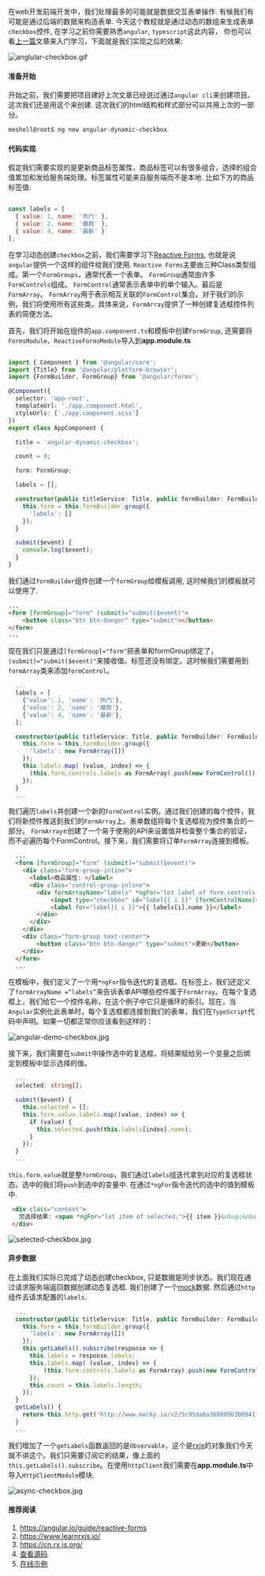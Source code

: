   在web开发前端开发中，我们处理最多的可能就是数据交互表单操作. 有候我们有可能是通过后端的数据来构造表单.
今天这个教程就是通过动态的数组来生成表单`checkbox`控件, 在学习之前你需要熟悉`angular`, `typescript`这此内容，
你也可以看[上一篇](https://loocode.com/tutorial/10136)文章来入门学习，下面就是我们实现之后的效果:

![anglular-checkbox.gif](https://image.loocode.com/upload/20190320/checkbox-demo.gif)

#### 准备开始

开始之前，我们需要把项目建好上次文章已经说过通过`angular cli`来创建项目。这次我们还是用这个来创建. 这次我们的html结构和样式部分可以共用上次的一部分。

```bash
meshell@root$ ng new angular-dynamic-checkbox
```

#### 代码实现

假定我们需要实现的是更新商品标签属性，商品标签可以有很多组合，选择的组合值累加和发给服务端处理。标签属性可能来自服务端而不是本地. 比如下方的商品标签值:

```javascript

const labels = [
  { value: 1, name: '热门' },
  { value: 2, name: '爆款' },
  { value: 4, name: '最新' }
];

```

在学习动态创建`checkbox`之前，我们需要学习下[Reactive Forms](https://angular.io/guide/reactive-forms), 也就是说`angular`提供一个这样的组件给我们使用. `Reactive Forms`主要由三种Class类型组成。第一个`FormGroups`，通常代表一个表单。 `FormGroup`通常由许多`FormControls`组成。 `FormControl`通常表示表单中的单个输入。最后是`FormArray`。 `FormArray`用于表示相互关联的`FormControl`集合。对于我们的示例，我们将使用所有这些类。具体来说，`FormArray`提供了一种创建复选框控件列表的简便方法。

首先，我们将开始在组件的`app.component.ts`和模板中创建`FormGroup`, 还需要将`FormsModule`、`ReactiveFormsModule`导入到**app.module.ts**

```typescript

import { Component } from '@angular/core';
import {Title} from '@angular/platform-browser';
import {FormBuilder, FormGroup} from '@angular/forms';

@Component({
  selector: 'app-root',
  templateUrl: './app.component.html',
  styleUrls: ['./app.component.scss']
})
export class AppComponent {

  title = 'angular-dynamic-checkbox';

  count = 0;

  form: FormGroup;

  labels = [];

  constructor(public titleService: Title, public formBuilder: FormBuilder) {
    this.form = this.formBuilder.group({
      'labels': []
    });
  }

  submit($event) {
    console.log($event);
  }
}

```

我们通过`formBuilder`组件创建一个`formGroup`给模板调用, 这时候我们的模板就可以使用了.

```html
...
<form [formGroup]="form" (submit)="submit($event)">
    <button class="btn btn-danger" type="submit"></button>
</form>
...

```

现在我们只是通过`[formGroup]="form"`把表单和formGroup绑定了，`(submit)="submit($event)"`来接收值。标签还没有绑定。这时候我们需要用到`formArray`类来添加`formControl`。

```typescript
  ...
  labels = [
    {'value': 1, 'name': '热门'},
    {'value': 2, 'name': '爆款'},
    {'value': 4, 'name': '最新'},
  ];

  constructor(public titleService: Title, public formBuilder: FormBuilder) {
    this.form = this.formBuilder.group({
      'labels': new FormArray([])
    });
    this.labels.map( (value, index) => {
      (this.form.controls.labels as FormArray).push(new FormControl());
    });
  }
  ...
```

我们遍历`labels`并创建一个新的`FormControl`实例。通过我们创建的每个控件，我们将新控件推送到我们的`FormArray`上。表单数组将每个复选框视为控件集合的一部分。 `FormArray`≥创建了一个易于使用的API来设置值并检查整个集合的验证，而不必遍历每个FormControl。接下来，我们需要将订单`FormArray`连接到模板。

```html
  ...
  <form [formGroup]="form" (submit)="submit($event)">
    <div class="form-group-inline">
      <label>商品属性: </label>
      <div class="control-group-inline">
        <div formArrayName="labels" *ngFor="let label of form.controls.labels['controls']; let i = index;" class="checkbox-group">
            <input type="checkbox" id="label{{ i }}" [formControlName]="i"/>
            <label for="label{{ i }}">{{ labels[i].name }}</label>
        </div>
      </div>
    </div>
    <div class="form-group text-center">
        <button class="btn btn-danger" type="submit">更新</button>
    </div>
  </form>
  ...
```

在模板中，我们定义了一个用`*ngFor`指令迭代的复选框。在标签上，我们还定义了`formArrayName =“labels”`来告诉表单API哪些控件属于`FormArray`。在每个复选框上，我们给它一个控件名称，在这个例子中它只是循环的索引。现在，当`Angular`实例化此表单时，每个复选框都连接到我们的表单，我们在`TypeScript`代码中声明。如果一切都正常你应该看到这样的：

![angular-demo-checkbox.jpg](https://image.loocode.com/upload/20190320/1553258918032.jpg)

接下来，我们需要在`submit`中操作选中的复选框，将结果赋给另一个变量之后绑定到模板中显示选择的值。

```typescript
  ...
  selected: string[];

  submit($event) {
    this.selected = [];
    this.form.value.labels.map((value, index) => {
      if (value) {
        this.selected.push(this.labels[index].name);
      }
    });
  }
  ...
```

`this.form.value`就是整`formGroup`，我们通过`labels`组迭代拿到对应的复选框状态。选中的我们将`push`到选中的变量中. 在通过`*ngFor`指令迭代的选中的值到模板中.

```html
 <div class="content">
   您选择结果: <span *ngFor="let item of selected;">{{ item }}&nbsp;&nbsp;</span>
 </div>
```

![selected-checkbox.jpg](https://image.loocode.com/upload/20190320/1553263381689.jpg)

#### 异步数据

在上面我们实际已完成了动态创建checkbox, 只是数据是同步状态。我们现在通过请求服务端返回数据创建动态复选框. 我们创建了一个[mock](http://www.mocky.io/v2/5c95da8a3600006300941fcd)数据. 然后通过`http`组件去请求配置的`labels`.

```typescript
  ...
  constructor(public titleService: Title, public formBuilder: FormBuilder, public http:  HttpClient) {
    this.form = this.formBuilder.group({
      'labels': new FormArray([])
    });
    this.getLabels().subscribe(response => {
      this.labels = response.labels;
      this.labels.map( (value, index) => {
          (this.form.controls.labels as FormArray).push(new FormControl());
      });
      this.count = this.labels.length;
    });
  }
  getLabels() {
    return this.http.get('http://www.mocky.io/v2/5c95da8a3600006300941fcd');
  }
  ...
```

我们增加了一个`getLabels`函数返回的是`Observable`，这个是[rxjs](https://cn.rx.js.org/)的对象我们今天就不讲这个。我们只需要订阅它的结果，像上面的`this.getLabels().subscribe`。在使用`httpClient`我们需要在**app.module.ts**中导入`HttpClientModule`模块.

![async-checkbox.jpg](https://image.loocode.com/upload/20190320/1553325362949.jpg)



#### 推荐阅读

1. <https://angular.io/guide/reactive-forms>
2. <https://www.learnrxjs.io/>
3. <https://cn.rx.js.org/>
4. [查看源码]()
5. [在线示例]()